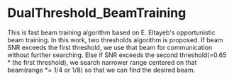 # DualThreshold_BeamTraining
This is fast beam training algorithm based on E. Eltayeb's opportunistic beam training. In this work, two thresholds algorithm is proposed. If beam SNR exceeds the first threshold, we use that beam for communication without further searching. Else if SNR exceeds the second threshold(=0.65 * the first threshold), we search narrower range centered on that beam(range *= 1/4 or 1/8) so that we can find the desired beam.
